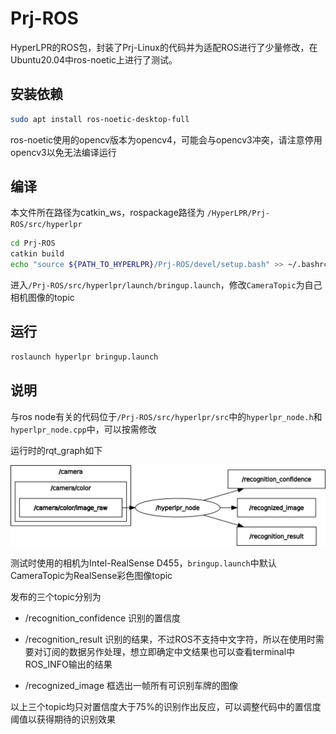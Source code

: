 # Prj-ROS

HyperLPR的ROS包，封装了Prj-Linux的代码并为适配ROS进行了少量修改，在Ubuntu20.04中ros-noetic上进行了测试。

## 安装依赖

``` bash
sudo apt install ros-noetic-desktop-full
```
ros-noetic使用的opencv版本为opencv4，可能会与opencv3冲突，请注意停用opencv3以免无法编译运行

## 编译

本文件所在路径为catkin_ws，rospackage路径为 `/HyperLPR/Prj-ROS/src/hyperlpr`

``` bash
cd Prj-ROS
catkin build
echo "source ${PATH_TO_HYPERLPR}/Prj-ROS/devel/setup.bash" >> ~/.bashrc
```

进入`/Prj-ROS/src/hyperlpr/launch/bringup.launch`，修改`CameraTopic`为自己相机图像的topic

## 运行

``` bash
roslaunch hyperlpr bringup.launch
```

## 说明

与ros node有关的代码位于`/Prj-ROS/src/hyperlpr/src`中的`hyperlpr_node.h`和`hyperlpr_node.cpp`中，可以按需修改

运行时的rqt_graph如下

![image](./docs/rosgraph.png)

测试时使用的相机为Intel-RealSense D455，`bringup.launch`中默认CameraTopic为RealSense彩色图像topic

发布的三个topic分别为

+ /recognition_confidence 识别的置信度

+ /recognition_result 识别的结果，不过ROS不支持中文字符，所以在使用时需要对订阅的数据另作处理，想立即确定中文结果也可以查看terminal中ROS_INFO输出的结果

+ /recognized_image 框选出一帧所有可识别车牌的图像

以上三个topic均只对置信度大于75%的识别作出反应，可以调整代码中的置信度阈值以获得期待的识别效果
